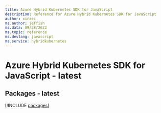 ```yaml
---
title: Azure Hybrid Kubernetes SDK for JavaScript
description: Reference for Azure Hybrid Kubernetes SDK for JavaScript
author: xirzec
ms.author: jeffish
ms.data: 09/28/2023
ms.topic: reference
ms.devlang: javascript
ms.service: hybridkubernetes
---
```

# Azure Hybrid Kubernetes SDK for JavaScript - latest
## Packages - latest
[!INCLUDE [packages](hybrid-kubernetes-index.md)]